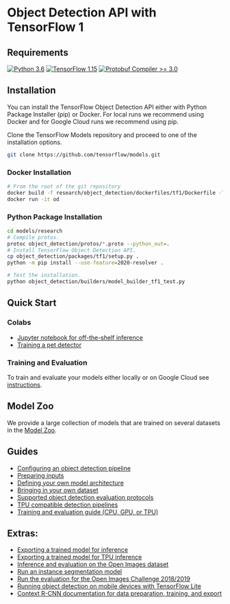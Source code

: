 # Object Detection API with TensorFlow 1

## Requirements

[![Python 3.6](https://img.shields.io/badge/Python-3.6-3776AB)](https://www.python.org/downloads/release/python-360/)
[![TensorFlow 1.15](https://img.shields.io/badge/TensorFlow-1.15-FF6F00?logo=tensorflow)](https://github.com/tensorflow/tensorflow/releases/tag/v1.15.0)
[![Protobuf Compiler >= 3.0](https://img.shields.io/badge/ProtoBuf%20Compiler-%3E3.0-brightgreen)](https://grpc.io/docs/protoc-installation/#install-using-a-package-manager)

## Installation

You can install the TensorFlow Object Detection API either with Python Package
Installer (pip) or Docker. For local runs we recommend using Docker and for
Google Cloud runs we recommend using pip.

Clone the TensorFlow Models repository and proceed to one of the installation
options.

```bash
git clone https://github.com/tensorflow/models.git
```

### Docker Installation

```bash
# From the root of the git repository
docker build -f research/object_detection/dockerfiles/tf1/Dockerfile -Tensorflow od .
docker run -it od
```

### Python Package Installation

```bash
cd models/research
# Compile protos.
protoc object_detection/protos/*.proto --python_out=.
# Install TensorFlow Object Detection API.
cp object_detection/packages/tf1/setup.py .
python -m pip install --use-feature=2020-resolver .
```

```bash
# Test the installation.
python object_detection/builders/model_builder_tf1_test.py
```

## Quick Start

### Colabs

*   [Jupyter notebook for off-the-shelf inference](../colab_tutorials/object_detection_tutorial.ipynb)
*   [Training a pet detector](running_pets.md)

### Training and Evaluation

To train and evaluate your models either locally or on Google Cloud see
[instructions](tf1_training_and_evaluation.md).

## Model Zoo

We provide a large collection of models that are trained on several datasets in
the [Model Zoo](tf1_detection_zoo.md).

## Guides

*   <a href='configuring_jobs.md'>
      Configuring an object detection pipeline</a><br>
*   <a href='preparing_inputs.md'>Preparing inputs</a><br>
*   <a href='defining_your_own_model.md'>
      Defining your own model architecture</a><br>
*   <a href='using_your_own_dataset.md'>
      Bringing in your own dataset</a><br>
*   <a href='evaluation_protocols.md'>
      Supported object detection evaluation protocols</a><br>
*   <a href='tpu_compatibility.md'>
      TPU compatible detection pipelines</a><br>
*   <a href='tf1_training_and_evaluation.md'>
      Training and evaluation guide (CPU, GPU, or TPU)</a><br>

## Extras:

*   <a href='exporting_models.md'>
      Exporting a trained model for inference</a><br>
*   <a href='tpu_exporters.md'>
      Exporting a trained model for TPU inference</a><br>
*   <a href='oid_inference_and_evaluation.md'>
      Inference and evaluation on the Open Images dataset</a><br>
*   <a href='instance_segmentation.md'>
      Run an instance segmentation model</a><br>
*   <a href='challenge_evaluation.md'>
      Run the evaluation for the Open Images Challenge 2018/2019</a><br>
*   <a href='running_on_mobile_tensorflowlite.md'>
      Running object detection on mobile devices with TensorFlow Lite</a><br>
*   <a href='context_rcnn.md'>
      Context R-CNN documentation for data preparation, training, and export</a><br>
